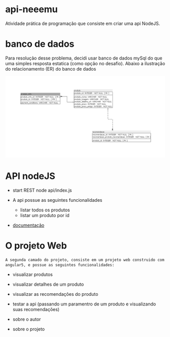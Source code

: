 # api-neeemu

Atividade prática de programação que consiste em criar uma api NodeJS. 

# banco de dados

Para resolução desse problema, decidi usar banco de dados mySql do que uma simples resposta estatica (como opção no desafio).
 Abaixo a ilustração do relacionamento (ER) do banco de dados

![modelo banco de dados](https://github.com/rudda/api-neeemu/blob/master/doc/src/modelagem_banco.PNG)

# API nodeJS

* start REST
    node api/index.js

* A api possue as seguintes funcionalidades
  * listar todos os produtos 
  * listar um produto por id

 *  [documentação](http://localhost/api-neemu/api/api-doc/)


# O projeto Web

    A segunda camado do projeto, consiste em um projeto web construido com angular5, e possue as seguintes funcionalidades:

* visualizar produtos
* visualizar detalhes de um produto
* visualizar as recomendações do produto

* testar a api (passando um paramentro de um produto e visualizando suas recomendações)
* sobre o autor 
* sobre o projeto


